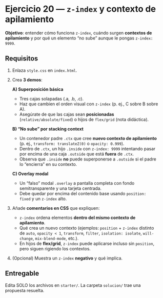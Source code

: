 # Ejercicio 20 — `z-index` y contexto de apilamiento

**Objetivo**: entender cómo funciona `z-index`, cuándo surgen **contextos de apilamiento** y por qué un elemento “no sube” aunque le pongas `z-index: 9999`.

## Requisitos

1. Enlaza `style.css` en `index.html`.
2. Crea **3 demos**:

   **A) Superposición básica**

   - Tres cajas solapadas (.a, .b, .c).
   - Haz que cambien el orden visual con `z-index` (p. ej., C sobre B sobre A).
   - Asegúrate de que las cajas sean **posicionadas** (`relative/absolute/fixed`) o hijos de `flex/grid` (nota didáctica).

   **B) “No sube” por stacking context**

   - Un contenedor padre `.ctx` que cree **nuevo contexto de apilamiento** (p. ej., `transform: translateZ(0)` o `opacity: 0.999`).
   - Dentro de `.ctx`, un hijo `.inside` con `z-index: 9999` intentando pasar por encima de una caja `.outside` que está **fuera** de `.ctx`.
   - Observa que `.inside` **no** puede superponerse a `.outside` si el padre lo “encierra” en su contexto.

   **C) Overlay modal**

   - Un “falso” modal `.overlay` a pantalla completa con fondo semitransparente y una tarjeta centrada.
   - Debe quedar por encima del contenido base usando `position: fixed` y un `z-index` alto.

3. Añade **comentarios en CSS** que expliquen:

   - `z-index` ordena elementos **dentro del mismo contexto de apilamiento**.
   - Qué crea un nuevo contexto (ejemplos: `position` + `z-index` distinto de `auto`, `opacity < 1`, `transform`, `filter`, `isolation: isolate`, `will-change`, `mix-blend-mode`, etc.).
   - En hijos de **flex/grid**, `z-index` puede aplicarse incluso sin `position`, pero siguen rigiendo los contextos.

4. (Opcional) Muestra un `z-index` **negativo** y qué implica.

## Entregable

Edita SOLO los archivos en `starter/`. La carpeta `solucion/` trae una propuesta resuelta.
